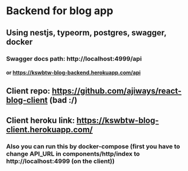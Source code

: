 # Backend for blog app

## Using nestjs, typeorm, postgres, swagger, docker

### Swagger docs path: http://localhost:4999/api
#### or https://kswbtw-blog-backend.herokuapp.com/api

## Client repo: https://github.com/ajiways/react-blog-client (bad :/)

## Client heroku link: https://kswbtw-blog-client.herokuapp.com/

### Also you can run this by docker-compose (first you have to change API_URL in components/http/index to http://localhost:4999 (on the client))
